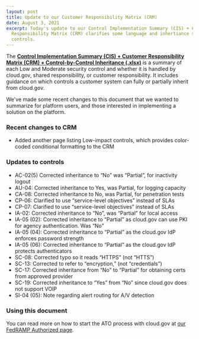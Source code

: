 ```yaml
---
layout: post
title: Update to our Customer Responsibility Matrix (CRM)
date: August 3, 2021
excerpt: Today's update to our Control Implementation Summary (CIS) + Customer
  Responsibility Matrix (CRM) clarifies some language and inhertiance status for
  controls.
---
```

The **[Control Implementation Summary (CIS) + Customer Responsibility Matrix (CRM) + Control-by-Control Inheritance (.xlsx)](https://cloud.gov/resources/cloud.gov-CIS-Worksheet.xlsx)** is a summary of each Low and Moderate security control and whether it is handled by cloud.gov, shared responsibility, or customer responsibility. It includes guidance on which controls a customer system can fully or partially inherit from cloud.gov.

 We've made some recent changes to this document that we wanted to summarize for platform users, and those interested in implementing a solution on the platform. 

### Recent changes to CRM

* Added another page listing Low-impact controls, which provides color-coded conditional formatting to the CRM

### Updates to controls

* AC-02(5) Corrected inheritance to “No” was “Partial”, for inactivity logout
* AU-04: Corrected inheritance to Yes, was Partial, for logging capacity
* CA-08: Corrected inheritance to No, was Partial, for penetration tests
* CP-06: Clarified to use “service-level objectives” instead of SLAs
* CP-07: Clarified to use “service-level objectives” instead of SLAs
* IA-02: Corrected inheritance to “No”, was “Partial” for local access
* IA-05 (02): Corrected inheritance to “Partial” as cloud.gov can use PKI for agency authentication. Was “No”
* IA-05 (04): Corrected inheritance to “Partial” as the cloud.gov IdP enforces password strength
* IA-05 (06): Corrected inheritance to “Partial” as the cloud.gov IdP protects authenticators
* SC-08: Corrected typo so it reads “HTTPS” (not “HTTS”)
* SC-13: Corrected to refer to “encryption,” (not “credentials”)
* SC-17: Corrected inheritance from “No” to “Partial” for obtaining certs from approved provider
* SC-19: Corrected inheritance to “Yes” from “No” since cloud.gov does not support VOIP
* SI-04 (05): Note regarding alert routing for A/V detection

### Using this document

You can read more on how to start the ATO process with cloud.gov at [our FedRAMP Authorized page](https://cloud.gov/docs/overview/fedramp-tracker/).
